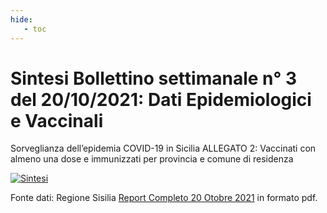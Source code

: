 ```yaml
---
hide:
   - toc
---
```

# Sintesi Bollettino settimanale n° 3 del 20/10/2021: Dati Epidemiologici e Vaccinali
Sorveglianza dell’epidemia COVID-19 in Sicilia
ALLEGATO 2: Vaccinati con almeno una dose e immunizzati per provincia e comune di residenza


<head>  
<div class='tableauPlaceholder' id='viz1634942775834' style='position: relative'><noscript><a href='#'><img alt='Sintesi ' src='https:&#47;&#47;public.tableau.com&#47;static&#47;images&#47;Si&#47;Sintesi-Bollettino-n3-del-20-10-2021-covid19-Sicilia&#47;Sintesi&#47;1_rss.png' style='border: none' /></a></noscript><object class='tableauViz'  style='display:none;'><param name='host_url' value='https%3A%2F%2Fpublic.tableau.com%2F' /> <param name='embed_code_version' value='3' /> <param name='site_root' value='' /><param name='name' value='Sintesi-Bollettino-n3-del-20-10-2021-covid19-Sicilia&#47;Sintesi' /><param name='tabs' value='no' /><param name='toolbar' value='yes' /><param name='static_image' value='https:&#47;&#47;public.tableau.com&#47;static&#47;images&#47;Si&#47;Sintesi-Bollettino-n3-del-20-10-2021-covid19-Sicilia&#47;Sintesi&#47;1.png' /> <param name='animate_transition' value='yes' /><param name='display_static_image' value='yes' /><param name='display_spinner' value='yes' /><param name='display_overlay' value='yes' /><param name='display_count' value='yes' /><param name='language' value='it-IT' /><param name='filter' value='publish=yes' /></object></div>                <script type='text/javascript'>                    var divElement = document.getElementById('viz1634942775834');                    var vizElement = divElement.getElementsByTagName('object')[0];                    if ( divElement.offsetWidth > 800 ) { vizElement.style.width='950px';vizElement.style.height='1527px';} else if ( divElement.offsetWidth > 500 ) { vizElement.style.width='950px';vizElement.style.height='1527px';} else { vizElement.style.width='100%';vizElement.style.height='1377px';}                     var scriptElement = document.createElement('script');                    scriptElement.src = 'https://public.tableau.com/javascripts/api/viz_v1.js';                    vizElement.parentNode.insertBefore(scriptElement, vizElement);                </script>
</head>

Fonte dati: Regione Sisilia <a href="{{ config.site_url}}vaccini/Report_Completo_20_Ottobre_2021.pdf" target="_blank"> Report Completo 20 Otobre 2021</a> in formato pdf.
 
